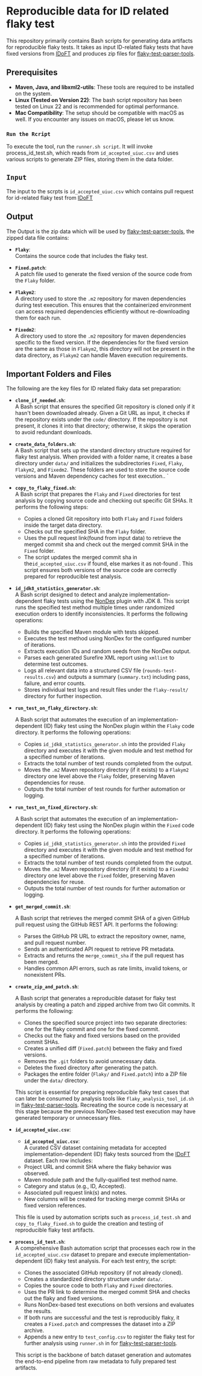 # Reproducible data for ID related flaky test

This repository primarily contains Bash scripts for generating data artifacts for reproducible flaky tests. It takes as input ID-related flaky tests that have fixed versions from [IDoFT](https://github.com/TestingResearchIllinois/idoft) and produces zip files for [flaky-test-parser-tools](https://github.com/mahbubsumon085/flaky-test-parser-tools).  

## Prerequisites
- **Maven, Java, and libxml2-utils**: These tools are required to be installed on the system.  
- **Linux (Tested on Version 22)**: The bash script repository has been tested on Linux 22 and is recommended for optimal performance.  
- **Mac Compatibility**: The setup should be compatible with macOS as well. If you encounter any issues on macOS, please let us know.

### `Run the Rcript`

To execute the tool, run the `runner.sh script`. It will invoke process_id_test.sh, which reads from `id_accepted_uiuc.csv` and uses various scripts to generate ZIP files, storing them in the data folder.


## `Input`

The input to the scrpts is `id_accepted_uiuc.csv` which contains pull request for id-related flaky test from [IDoFT](https://github.com/TestingResearchIllinois/idoft)


## Output
The Output is the zip data which will be used by [flaky-test-parser-tools](https://github.com/mahbubsumon085/flaky-test-parser-tools), the zipped data file contains:

- **`Flaky`**:  
  Contains the source code that includes the flaky test. 

- **`Fixed.patch`**:  
  A patch file used to generate the fixed version of the source code from the `Flaky` folder.

- **`Flakym2`**:  
  A directory used to store the `.m2` repository for maven dependencies during test execution. This ensures that the containerized environment can access required dependencies efficiently without re-downloading them for each run.

- **`Fixedm2`**:  
  A directory used to store the `.m2` repository for maven dependencies specific to the fixed version. If the dependencies for the fixed version are the same as those in `Flakym2`, this directory will not be present in the data directory, as `Flakym2` can handle Maven execution requirements.


## Important Folders and Files

The following are the key files for ID related flaky data set preparation:

- **`clone_if_needed.sh`**:  
   A Bash script that ensures the specified Git repository is cloned only if it hasn't been downloaded already. Given a Git URL as input, it checks if the repository exists under the `code/` directory. If the repository is not present, it clones it into that directory; otherwise, it skips the operation to avoid redundant downloads.

- **`create_data_folders.sh`**:  
   A Bash script that sets up the standard directory structure required for flaky test analysis. When provided with a folder name, it creates a base directory under `data/` and initializes the subdirectories `Fixed`, `Flaky`, `Flakym2`, and `Fixedm2`. These folders are used to store the source code versions and Maven dependency caches for test execution..
`

- **`copy_to_flaky_fixed.sh`**:  
  A Bash script that prepares the `Flaky` and `Fixed` directories for test analysis by copying source code and checking out specific Git SHAs. It performs the following steps:
  - Copies a cloned Git repository into both `Flaky` and `Fixed` folders inside the target data directory.
  - Checks out the specified SHA in the `Flaky` folder.
  - Uses the pull request link(found from input data) to retrieve the merged commit sha and check out the merged commit SHA in the `Fixed` folder.
  - The script updates the merged commit sha in the`id_accepted_uiuc.csv` if found, else markes it as not-found .
  This script ensures both versions of the source code are correctly prepared for reproducible test analysis.

 
- **`id_jdk8_statistics_generator.sh`**:  
  A Bash script designed to detect and analyze implementation-dependent flaky tests using the [NonDex](https://github.com/TestingResearchIllinois/NonDex) plugin with JDK 8. This script runs the specified test method multiple times under randomized execution orders to identify inconsistencies. It performs the following operations:
  - Builds the specified Maven module with tests skipped.
  - Executes the test method using NonDex for the configured number of iterations.
  - Extracts execution IDs and random seeds from the NonDex output.
  - Parses each generated Surefire XML report using `xmllint` to determine test outcomes.
  - Logs all relevant data into a structured CSV file (`rounds-test-results.csv`) and outputs a summary (`summary.txt`) including pass, failure, and error counts.
  - Stores individual test logs and result files under the `flaky-result/` directory for further inspection.

- **`run_test_on_flaky_directory.sh`**:  

   A Bash script that automates the execution of an implementation-dependent (ID) flaky test using the NonDex plugin within the `Flaky` code directory. It performs the following operations:
  - Copies `id_jdk8_statistics_generator.sh` into the provided `Flaky` directory and executes it with the given module and test method for a specified number of iterations.
  - Extracts the total number of test rounds completed from the output.
  - Moves the `.m2` Maven repository directory (if it exists) to a `Flakym2` directory one level above the `Flaky` folder, preserving Maven dependencies for reuse.
  - Outputs the total number of test rounds for further automation or logging.

- **`run_test_on_fixed_directory.sh`**:  

   A Bash script that automates the execution of an implementation-dependent (ID) flaky test using the NonDex plugin within the `Fixed` code directory. It performs the following operations:
  - Copies `id_jdk8_statistics_generator.sh` into the provided `Fixed` directory and executes it with the given module and test method for a specified number of iterations.
  - Extracts the total number of test rounds completed from the output.
  - Moves the `.m2` Maven repository directory (if it exists) to a `Fixedm2` directory one level above the `Fixed` folder, preserving Maven dependencies for reuse.
  - Outputs the total number of test rounds for further automation or logging.

- **`get_merged_commit.sh`**:  

  A Bash script that retrieves the merged commit SHA of a given GitHub pull request using the GitHub REST API. It performs the following:
  - Parses the GitHub PR URL to extract the repository owner, name, and pull request number.
  - Sends an authenticated API request to retrieve PR metadata.
  - Extracts and returns the `merge_commit_sha` if the pull request has been merged.
  - Handles common API errors, such as rate limits, invalid tokens, or nonexistent PRs.

- **`create_zip_and_patch.sh`**:  

  A Bash script that generates a reproducible dataset for flaky test analysis by creating a patch and zipped archive from two Git commits. It performs the following:
  - Clones the specified source project into two separate directories: one for the flaky commit and one for the fixed commit.
  - Checks out the flaky and fixed versions based on the provided commit SHAs.
  - Creates a unified diff (`Fixed.patch`) between the flaky and fixed versions.
  - Removes the `.git` folders to avoid unnecessary data.
  - Deletes the fixed directory after generating the patch.
  - Packages the entire folder (`Flaky/` and `Fixed.patch`) into a ZIP file under the `data/` directory.
  
  This script is essential for preparing reproducible flaky test cases that can later be consumed by analysis tools like `flaky_analysis_tool_id.sh` in [flaky-test-parser-tools](https://github.com/mahbubsumon085/flaky-test-parser-tools). Recreating the source code is necessary at this stage because the previous NonDex-based test execution may have generated temporary or unnecessary files. 

- **`id_accepted_uiuc.csv`**:  

  - **`id_accepted_uiuc.csv`**:  
  A curated CSV dataset containing metadata for accepted implementation-dependent (ID) flaky tests sourced from the [IDoFT](https://github.com/TestingResearchIllinois/idoft) dataset. Each row includes:
  - Project URL and commit SHA where the flaky behavior was observed.
  - Maven module path and the fully-qualified test method name.
  - Category and status (e.g., ID, Accepted).
  - Associated pull request link(s) and notes.
  - New columns will be created for tracking merge commit SHAs or fixed version references.

  This file is used by automation scripts such as `process_id_test.sh` and `copy_to_flaky_fixed.sh` to guide the creation and testing of reproducible flaky test artifacts.

- **`process_id_test.sh`**:  
  A comprehensive Bash automation script that processes each row in the `id_accepted_uiuc.csv` dataset to prepare and execute implementation-dependent (ID) flaky test analysis. For each test entry, the script:
  - Clones the associated GitHub repository (if not already cloned).
  - Creates a standardized directory structure under `data/`.
  - Copies the source code to both `Flaky` and `Fixed` directories.
  - Uses the PR link to determine the merged commit SHA and checks out the flaky and fixed versions.
  - Runs NonDex-based test executions on both versions and evaluates the results.
  - If both runs are successful and the test is reproducibly flaky, it creates a `Fixed.patch` and compresses the dataset into a ZIP archive.
  - Appends a new entry to `test_config.csv` to register the flaky test for further analysis using `runner.sh` in for [flaky-test-parser-tools](https://github.com/mahbubsumon085/flaky-test-parser-tools).

  This script is the backbone of batch dataset generation and automates the end-to-end pipeline from raw metadata to fully prepared test artifacts.


